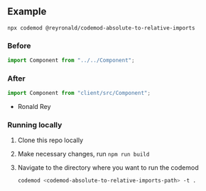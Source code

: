 ## Example

```
npx codemod @reyronald/codemod-absolute-to-relative-imports
```

### Before

```ts
import Component from "../../Component";
```

### After

```ts
import Component from "client/src/Component";
```

- Ronald Rey

### Running locally

1. Clone this repo locally
1. Make necessary changes, run `npm run build`
1. Navigate to the directory where you want to run the codemod

    ```sh
    codemod <codemod-absolute-to-relative-imports-path> -t .
    ```
